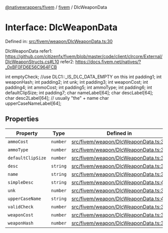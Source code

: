 [@nativewrappers/fivem](../../README.md) / [fivem](../README.md) / DlcWeaponData

# Interface: DlcWeaponData

Defined in: [src/fivem/weapon/DlcWeaponData.ts:30](https://github.com/nativewrappers/nativewrappers/blob/9823dedfda755d69570435af704d4d60473d3d5a/src/fivem/weapon/DlcWeaponData.ts#L30)

DlcWeaponData
refer1: https://github.com/citizenfx/fivem/blob/master/code/client/clrcore/External/DlcWeaponStructs.cs#L10
refer2: https://docs.fivem.net/natives/?_0xBF0FD6E56C964FCB

int emptyCheck; //use DLC1::_IS_DLC_DATA_EMPTY on this
int padding1;
int weaponHash;
int padding2;
int unk;
int padding3;
int weaponCost;
int padding4;
int ammoCost;
int padding5;
int ammoType;
int padding6;
int defaultClipSize;
int padding7;
char nameLabel[64];
char descLabel[64];
char desc2Label[64]; // usually "the" + name
char upperCaseNameLabel[64];

## Properties

| Property | Type | Defined in |
| ------ | ------ | ------ |
| <a id="ammocost"></a> `ammoCost` | `number` | [src/fivem/weapon/DlcWeaponData.ts:35](https://github.com/nativewrappers/nativewrappers/blob/9823dedfda755d69570435af704d4d60473d3d5a/src/fivem/weapon/DlcWeaponData.ts#L35) |
| <a id="ammotype"></a> `ammoType` | `number` | [src/fivem/weapon/DlcWeaponData.ts:36](https://github.com/nativewrappers/nativewrappers/blob/9823dedfda755d69570435af704d4d60473d3d5a/src/fivem/weapon/DlcWeaponData.ts#L36) |
| <a id="defaultclipsize"></a> `defaultClipSize` | `number` | [src/fivem/weapon/DlcWeaponData.ts:37](https://github.com/nativewrappers/nativewrappers/blob/9823dedfda755d69570435af704d4d60473d3d5a/src/fivem/weapon/DlcWeaponData.ts#L37) |
| <a id="desc"></a> `desc` | `string` | [src/fivem/weapon/DlcWeaponData.ts:39](https://github.com/nativewrappers/nativewrappers/blob/9823dedfda755d69570435af704d4d60473d3d5a/src/fivem/weapon/DlcWeaponData.ts#L39) |
| <a id="name"></a> `name` | `string` | [src/fivem/weapon/DlcWeaponData.ts:38](https://github.com/nativewrappers/nativewrappers/blob/9823dedfda755d69570435af704d4d60473d3d5a/src/fivem/weapon/DlcWeaponData.ts#L38) |
| <a id="simpledesc"></a> `simpleDesc` | `string` | [src/fivem/weapon/DlcWeaponData.ts:40](https://github.com/nativewrappers/nativewrappers/blob/9823dedfda755d69570435af704d4d60473d3d5a/src/fivem/weapon/DlcWeaponData.ts#L40) |
| <a id="unk"></a> `unk` | `number` | [src/fivem/weapon/DlcWeaponData.ts:33](https://github.com/nativewrappers/nativewrappers/blob/9823dedfda755d69570435af704d4d60473d3d5a/src/fivem/weapon/DlcWeaponData.ts#L33) |
| <a id="uppercasename"></a> `upperCaseName` | `string` | [src/fivem/weapon/DlcWeaponData.ts:41](https://github.com/nativewrappers/nativewrappers/blob/9823dedfda755d69570435af704d4d60473d3d5a/src/fivem/weapon/DlcWeaponData.ts#L41) |
| <a id="validcheck"></a> `validCheck` | `number` | [src/fivem/weapon/DlcWeaponData.ts:31](https://github.com/nativewrappers/nativewrappers/blob/9823dedfda755d69570435af704d4d60473d3d5a/src/fivem/weapon/DlcWeaponData.ts#L31) |
| <a id="weaponcost"></a> `weaponCost` | `number` | [src/fivem/weapon/DlcWeaponData.ts:34](https://github.com/nativewrappers/nativewrappers/blob/9823dedfda755d69570435af704d4d60473d3d5a/src/fivem/weapon/DlcWeaponData.ts#L34) |
| <a id="weaponhash"></a> `weaponHash` | `number` | [src/fivem/weapon/DlcWeaponData.ts:32](https://github.com/nativewrappers/nativewrappers/blob/9823dedfda755d69570435af704d4d60473d3d5a/src/fivem/weapon/DlcWeaponData.ts#L32) |
